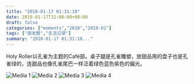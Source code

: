 ```yaml
---
title: "2018-01-17 01:31:18"
date: 2018-01-17T12:00:00+08:00
draft: false
categories: ["moments","2018","2018-01"]
tags: ["朋友圈","生活记录"]
summary: "2018-01-17 01:31:18..."
---
```


Holy Roller以孔雀为主题的Café部。桌子腿是孔雀雕塑，放甜品用的盘子也是孔雀绿的，连甜品也像孔雀尾巴一样泛着绿色蓝色紫色的偏光。

![Media 1](/Moments/photos/2018-01-17/201801170131180.jpg)
![Media 2](/Moments/photos/2018-01-17/201801170131181.jpg)
![Media 3](/Moments/photos/2018-01-17/201801170131182.jpg)
![Media 4](/Moments/photos/2018-01-17/201801170131183.jpg)

